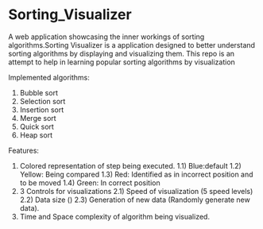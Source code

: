 # Sorting_Visualizer

A web application showcasing the inner workings of sorting algorithms.Sorting  Visualizer is a  application designed to better understand sorting algorithms by displaying and visualizing them. This repo is an attempt to help in learning popular sorting algorithms by visualization

Implemented algorithms:
1) Bubble sort
2) Selection sort
3) Insertion sort
4) Merge sort
5) Quick sort
7) Heap sort

Features:
1) Colored representation of step being executed.
  1.1) Blue:default
  1.2) Yellow: Being compared
  1.3) Red: Identified as in incorrect position and to be moved
  1.4) Green: In correct position
2) 3 Controls for visualizations
  2.1) Speed of visualization (5 speed levels)
  2.2) Data size ()
  2.3) Generation of new data (Randomly generate new data).
4) Time and Space complexity of algorithm being visualized.
